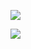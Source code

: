 <a href="https://www.instagram.com/baack_g/" target="_blank"><img src="https://img.shields.io/badge/baackg-E4405F?style=for-the-badge&logo=instagram&logoColor=white"/></a>

<img src="https://img.shields.io/badge/jw61333@gmail.com-EA4335?style=for-the-badge&logo=gmail&logoColor=white"/>
